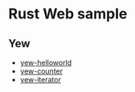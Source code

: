 # Rust Web sample

## Yew

* [yew-helloworld](yew-helloworld)
* [yew-counter](yew-counter)
* [yew-iterator](yew-iterator)


